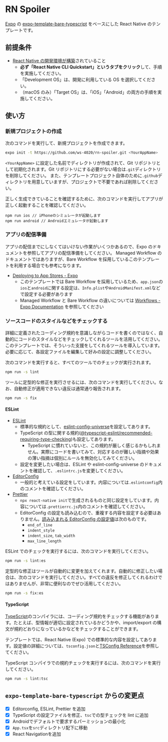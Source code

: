 # RN Spoiler

[Expo](https://expo.io/) の [expo-template-bare-typescript](https://github.com/expo/expo/tree/master/templates/expo-template-bare-typescript) をベースにした React Native のテンプレートです。

## 前提条件

- [React Native の開発環境が構築](https://reactnative.dev/docs/environment-setup)されていること
  - **必ず「React Native CLI Quickstart」というタブをクリック**して、手順を実施してください。
  - 「Development OS」は、開発に利用している OS を選択してください。
  - （macOS のみ）「Target OS」は、「iOS」「Android」の両方の手順を実施してください。

## 使い方

### 新規プロジェクトの作成

次のコマンドを実行して、新規プロジェクトを作成できます。

```bash
expo init -t https://github.com/ws-4020/rn-spoiler.git <YourAppName>
```

`<YourAppName>` に設定した名前でディレクトリが作成されて、Git リポジトリとして初期化されます。Git リポジトリにする必要がない場合は`.git`ディレクトリを削除してください。
また、テンプレートプロジェクト自体のために`.github`ディレクトリを用意していますが、プロジェクトで不要であれば削除してください。

正しく生成できていることを確認するために、次のコマンドを実行してアプリが正しく起動することを確認してください。

```
npm run ios // iPhoneのシミュレータが起動します
npm run android // Androidエミュレータが起動します
```

### アプリの配信準備

アプリの配信までにしなくてはいけない作業がいくつかあるので、Expo のドキュメントを参照してアプリの配信準備をしてください。
Managed Workflow のドキュメントではありますが、Bare Workflow を採用しているこのテンプレートを利用する場合でも参考になります。

- [Deploying to App Stores - Expo](https://docs.expo.io/distribution/app-stores/)
  - このテンプレートでは Bare Workflow を採用しているため、`app.json`の`ios`と`android`に関する設定は、`Info.plist`や`AndroidManifest.xml`などで設定する必要があります
  - Managed Workflow と Bare Workflow の違いについては [Workflows - Expo Documentation](https://docs.expo.io/introduction/managed-vs-bare/) を参照してください

### ソースコードのスタイルなどをチェックする

詳細に定義されたコーディング規約を意識しながらコードを書くのではなく、自動的にコードのスタイルなどをチェックしてくれるツールを活用してください。
このテンプレートでは、そういった支援をしてくれるツールを導入しています。必要に応じて、各設定ファイルを編集して好みの設定に調整してください。

次のコマンドを実行すると、すべてのツールでのチェックが実行されます。

```bash
npm run -s lint
```

ツールに定型的な修正を実行させるには、次のコマンドを実行してください。なお、自動修正が適用できない違反は通常通り報告されます。

```bash
npm run -s fix
```

#### ESLint

- [ESLint](https://eslint.org/)
  - 標準的な規約として、[eslint-config-universe](https://github.com/expo/expo/tree/master/packages/eslint-config-universe)を設定してあります。
  - TypeScript の型に関する規約([@typescript-eslint/recommended-requiring-type-checking](https://github.com/typescript-eslint/typescript-eslint/tree/master/packages/eslint-plugin#supported-rules))も設定してあります。
    - TypeScript に慣れていないと、この規約が厳しく感じるかもしれません。実際にコードを書いてみて、対応するのが難しい指摘や効果の薄い指摘は個別にルールを無効化してみてください。
  - 設定を変更したい場合は、ESLint や eslint-config-universe のドキュメントを確認して、`.eslintrc.js`を変更してください。
- [EditorConfig](https://editorconfig.org/)
  - 一般的と考えている設定をしています。内容については`.eslintconfig`内のコメントを確認してください。
- [Prettier](https://prettier.io/)
  - `npx react-native init`で生成されるものと同じ設定をしています。内容については`.prettierrc.js`内のコメントを確認してください。
  - EditorConfig の設定も読み込むので、重複する内容を設定する必要はありません。[読み込まれる EditorConfig の設定値](https://prettier.io/docs/en/api.html#prettierresolveconfigfilepath--options)は次のものです。
    - `end_of_line`
    - `indent_style`
    - `indent_size`, `tab_width`
    - `max_line_length`

ESLint でのチェックを実行するには、次のコマンドを実行してください。

```bash
npm run -s lint:es
```

定型的な修正はツールが自動的に変更を加えてくれます。自動的に修正したい場合は、次のコマンドを実行してください。すべての違反を修正してくれるわけではありませんが、非常に便利なのでぜひ活用してください。

```bash
npm run -s fix:es
```

#### TypeScript

[TypeScript](https://www.typescriptlang.org/)のコンパイラには、コーディング規約をチェックする機能があります。たとえば、型情報が適切に設定されているかどうかや、import/export の構文が規約どおりになっているかなどをチェックすることができます。

テンプレートでは、React Native (Expo) での標準的な内容を設定してあります。設定値の詳細については、`tsconfig.json`と[TSConfig Reference](https://www.typescriptlang.org/tsconfig)を参照してください。

TypeScript コンパイラでの規約チェックを実行するには、次のコマンドを実行してください。

```bash
npm run -s lint:tsc
```

## `expo-template-bare-typescript` からの変更点

- [x] Editorconfig, ESLint, Prettier を追加
- [x] TypeScript の設定ファイルを修正、`tsc`での型チェックを lint に追加
- [x] Androidでデフォルトで要求するパーミッションの最小化
- [x] `App.tsx`を`src`ディレクトリ配下に移動
- [x] React Navigationを追加
